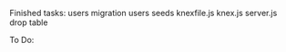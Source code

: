 Finished tasks:
  users migration
  users seeds
  knexfile.js
  knex.js
  server.js
  drop table

To Do:
